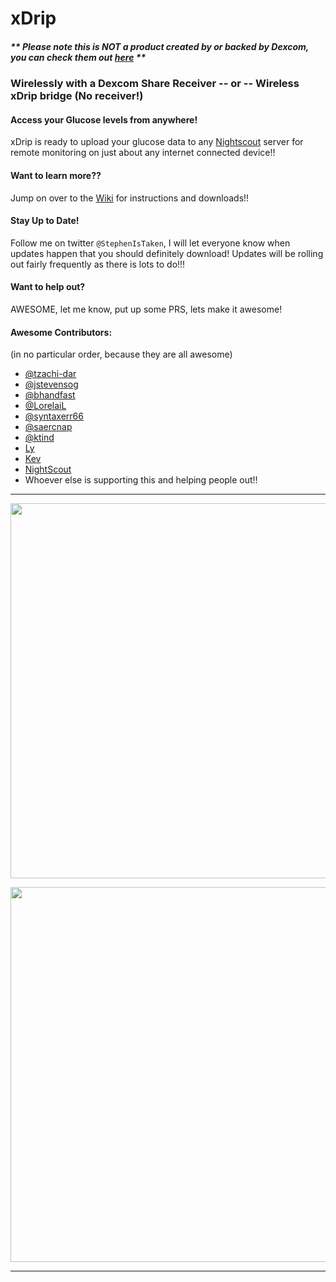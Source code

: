 xDrip
=======
##### ** Please note this is __NOT__ a product created by or backed by Dexcom, you can check them out [here](http://dexcom.com/) **

### Wirelessly with a Dexcom Share Receiver -- or -- Wireless xDrip bridge (No receiver!)




#### Access your Glucose levels from anywhere!
xDrip is ready to upload your glucose data to any [Nightscout](http://nightscout.github.io/) server for remote monitoring on just about any internet connected device!!


#### Want to learn more?? 
Jump on over to the [Wiki](https://github.com/StephenBlackWasAlreadyTaken/xDrip/wiki) for instructions and downloads!!


#### Stay Up to Date!
Follow me on twitter `@StephenIsTaken`, I will let everyone know when updates happen that you should definitely download! Updates will be rolling out fairly frequently as there is lots to do!!!


#### Want to help out?
AWESOME, let me know, put up some PRS, lets make it awesome!


#### Awesome Contributors:
(in no particular order, because they are all awesome)
* [@tzachi-dar](https://github.com/tzachi-dar) 
* [@jstevensog](https://github.com/jstevensog) 
* [@bhandfast](https://github.com/bhandfast) 
* [@LorelaiL](https://github.com/LorelaiL)
* [@syntaxerr66](https://github.com/syntaxerr66)
* [@saercnap](https://github.com/saercnap) 
* [@ktind](https://github.com/ktind)
* [Ly](http://youtu.be/YuxCUeJ9xAU)
* [Kev](http://circles-of-blue.winchcombe.org/)
* [NightScout](https://github.com/nightscout)
* Whoever else is supporting this and helping people out!!

***

<a href="http://i.imgur.com/7b18gLs.jpg"><img src="http://i.imgur.com/7b18gLs.jpg" align="center" width="600" ></a>

<a href="http://imgur.com/lFwKzRr.jpg"><img src="http://imgur.com/lFwKzRr.jpg" align="center" width="600" ></a>

***
